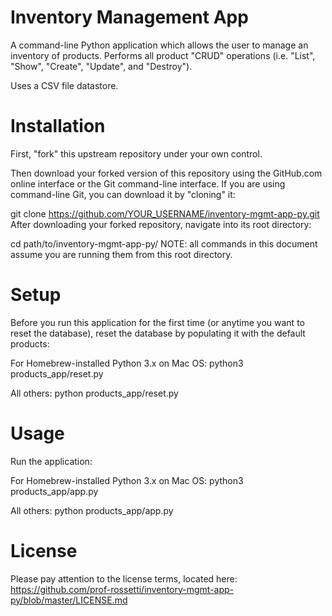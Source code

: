# Inventory Management App
A command-line Python application which allows the user to manage an inventory of products. Performs all product "CRUD" operations (i.e. "List", "Show", "Create", "Update", and "Destroy").

Uses a CSV file datastore.

# Installation
First, "fork" this upstream repository under your own control.

Then download your forked version of this repository using the GitHub.com online interface or the Git command-line interface. If you are using command-line Git, you can download it by "cloning" it:

git clone https://github.com/YOUR_USERNAME/inventory-mgmt-app-py.git
After downloading your forked repository, navigate into its root directory:

cd path/to/inventory-mgmt-app-py/
NOTE: all commands in this document assume you are running them from this root directory.

# Setup
Before you run this application for the first time (or anytime you want to reset the database), reset the database by populating it with the default products:

For Homebrew-installed Python 3.x on Mac OS:
python3 products_app/reset.py

All others:
python products_app/reset.py

# Usage
Run the application:

For Homebrew-installed Python 3.x on Mac OS:
python3 products_app/app.py

All others:
python products_app/app.py

# License
Please pay attention to the license terms, located here: https://github.com/prof-rossetti/inventory-mgmt-app-py/blob/master/LICENSE.md
